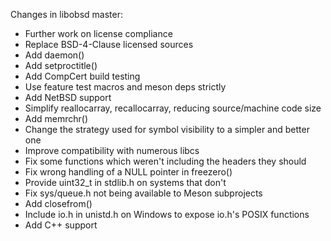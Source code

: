 Changes in libobsd master:

- Further work on license compliance
- Replace BSD-4-Clause licensed sources
- Add daemon()
- Add setproctitle()
- Add CompCert build testing
- Use feature test macros and meson deps strictly
- Add NetBSD support
- Simplify reallocarray, recallocarray, reducing source/machine code size
- Add memrchr()
- Change the strategy used for symbol visibility to a simpler and better one
- Improve compatibility with numerous libcs
- Fix some functions which weren't including the headers they should
- Fix wrong handling of a NULL pointer in freezero()
- Provide uint32_t in stdlib.h on systems that don't
- Fix sys/queue.h not being available to Meson subprojects
- Add closefrom()
- Include io.h in unistd.h on Windows to expose io.h's POSIX functions
- Add C++ support

